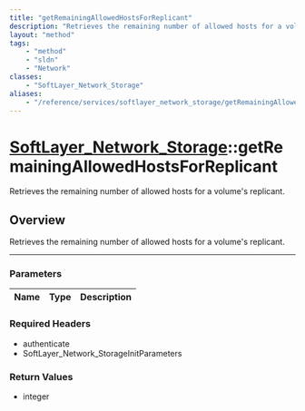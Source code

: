 ```yaml
---
title: "getRemainingAllowedHostsForReplicant"
description: "Retrieves the remaining number of allowed hosts for a volume's replicant."
layout: "method"
tags:
    - "method"
    - "sldn"
    - "Network"
classes:
    - "SoftLayer_Network_Storage"
aliases:
    - "/reference/services/softlayer_network_storage/getRemainingAllowedHostsForReplicant"
---
```

# [SoftLayer_Network_Storage](/reference/services/SoftLayer_Network_Storage)::getRemainingAllowedHostsForReplicant


Retrieves the remaining number of allowed hosts for a volume's replicant.


## Overview 
Retrieves the remaining number of allowed hosts for a volume's replicant. 

-----

### Parameters 
|Name | Type | Description |
| --- | --- | --- |


### Required Headers
* authenticate
* SoftLayer_Network_StorageInitParameters


### Return Values
* integer




